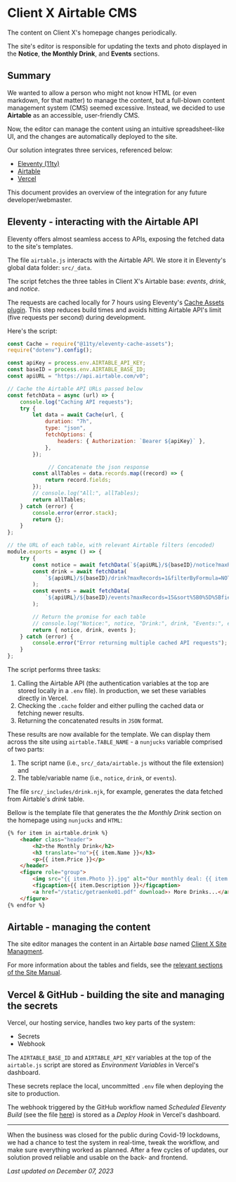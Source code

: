 # Client X Airtable CMS

The content on Client X's homepage changes periodically.

The site's editor is responsible for updating the texts and photo displayed in the **Notice**, **the Monthly Drink**, and **Events** sections.

## Summary
We wanted to allow a person who might not know HTML (or even markdown, for that matter) to manage the content, but a full-blown content management system (CMS) seemed excessive. Instead, we decided to use **Airtable** as an accessible, user-friendly CMS.

Now, the editor can manage the content using an intuitive spreadsheet-like UI, and the changes are automatically deployed to the site.

Our solution integrates three services, referenced below:
- [Eleventy (11ty)](DEV-DOCS.md#eleventy---interacting-with-the-airtable-api)
- [Airtable](DEV-DOCS.md#airtable---managing-the-content)
- [Vercel](DEV-DOCS.md#vercel---building-the-site-and-managing-the-secrets)

This document provides an overview of the integration for any future developer/webmaster.

## Eleventy - interacting with the Airtable API
Eleventy offers almost seamless access to APIs, exposing the fetched data to the site's templates.

The file `airtable.js` interacts with the Airtable API. We store it in Eleventy's global data folder: `src/_data`.

The script fetches the three tables in Client X's Airtable base: _events_, _drink_, and _notice_.

The requests are cached locally for 7 hours using Eleventy's [Cache Assets plugin](https://www.11ty.dev/docs/plugins/cache/). This step reduces build times and avoids hitting Airtable API's limit (five requests per second) during development.

Here's the script:

```js
const Cache = require("@11ty/eleventy-cache-assets");
require("dotenv").config();

const apiKey = process.env.AIRTABLE_API_KEY;
const baseID = process.env.AIRTABLE_BASE_ID;
const apiURL = "https://api.airtable.com/v0";

// Cache the Airtable API URLs passed below
const fetchData = async (url) => {
	console.log("Caching API requests");
	try {
		let data = await Cache(url, {
			duration: "7h",
			type: "json",
			fetchOptions: {
				headers: { Authorization: `Bearer ${apiKey}` },
			},
		});

             // Concatenate the json response
		const allTables = data.records.map((record) => {
			return record.fields;
		});
		// console.log("All:", allTables);
		return allTables;
	} catch (error) {
		console.error(error.stack);
		return {};
	}
};

// the URL of each table, with relevant Airtable filters (encoded)
module.exports = async () => {
	try {
		const notice = await fetchData(`${apiURL}/${baseID}/notice?maxRecords=1`);
		const drink = await fetchData(
			`${apiURL}/${baseID}/drink?maxRecords=1&filterByFormula=NOT(%7BName%7D+%3D+'')`
		);
		const events = await fetchData(
			`${apiURL}/${baseID}/events?maxRecords=15&sort%5B0%5D%5Bfield%5D=Date&filterByFormula=NOT(%7BName%7D+%3D+'')`
		);

		// Return the promise for each table
		// console.log("Notice:", notice, "Drink:", drink, "Events:", events);
		return { notice, drink, events };
	} catch (error) {
		console.error("Error returning multiple cached API requests");
	}
};

```

The script performs three tasks:
1. Calling the Airtable API (the authentication variables at the top are stored locally in a `.env` file). In production, we set these variables directly in Vercel.
2. Checking the `.cache` folder and either pulling the cached data or fetching newer results.
3. Returning the concatenated results in `JSON` format.

These results are now available for the template. We can display them across the site using `airtable.TABLE_NAME` - a `nunjucks` variable comprised of two parts:
1. The script name (i.e., `src/_data/airtable.js` without the file extension) and
2. The table/variable name (i.e., `notice`, `drink`, or `events`).

The file `src/_includes/drink.njk`, for example, generates the data fetched from Airtable's _drink_ table.

Bellow is the template file that generates the _the Monthly Drink_ section on the homepage using `nunjucks` and `HTML`:

```html
{% for item in airtable.drink %}
	<header class="header">
		<h2>the Monthly Drink</h2>
		<h3 translate="no">{{ item.Name }}</h3>
		<p>{{ item.Price }}</p>
	</header>
	<figure role="group">
		<img src="{{ item.Photo }}.jpg" alt="Our monthly deal: {{ item.Name }}" width="350" height="233" loading="lazy">
		<figcaption>{{ item.Description }}</figcaption>
		<a href="/static/getraenke01.pdf" download>› More Drinks...</a>
	</figure>
{% endfor %}
```

## Airtable - managing the content
The site editor manages the content in an Airtable _base_ named [Client X Site Managment](https://airtable.com/BASE_ID).

For more information about the tables and fields, see the [relevant sections of the Site Manual](README.md#update-the-content-on-the-homepage).

## Vercel & GitHub - building the site and managing the secrets
Vercel, our hosting service, handles two key parts of the system:
- Secrets
- Webhook

The `AIRTABLE_BASE_ID` and `AIRTABLE_API_KEY` variables at the top of the `airtable.js` script are stored as _Environment Variables_ in Vercel's dashboard.

These secrets replace the local, uncommitted `.env` file when deploying the site to production.

The webhook triggered by the GitHub workflow named _Scheduled Eleventy Build_ (see the file [here](.github/workflows/build.yml)) is stored as a _Deploy Hook_ in Vercel's dashboard.

---

When the business was closed for the public during Covid-19 lockdowns, we had a chance to test the system in real-time, tweak the workflow, and make sure everything worked as planned. After a few cycles of updates, our solution proved reliable and usable on the back- and frontend.

_Last updated on December 07, 2023_